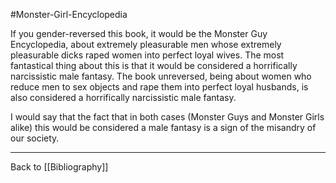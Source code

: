 #Monster-Girl-Encyclopedia

If you gender-reversed this book, it would be the Monster Guy Encyclopedia, about extremely pleasurable men whose extremely pleasurable dicks raped women into perfect loyal wives.  The most fantastical thing about this is that it would be considered a horrifically narcissistic male fantasy.  The book unreversed, being about women who reduce men to sex objects and rape them into perfect loyal husbands, is also considered a horrifically narcissistic male fantasy.

I would say that the fact that in both cases (Monster Guys and Monster Girls alike) this would be considered a male fantasy is a sign of the misandry of our society.

---
Back to [[Bibliography]]